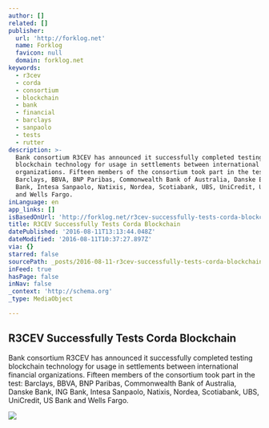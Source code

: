 ```yaml
---
author: []
related: []
publisher:
  url: 'http://forklog.net'
  name: Forklog
  favicon: null
  domain: forklog.net
keywords:
  - r3cev
  - corda
  - consortium
  - blockchain
  - bank
  - financial
  - barclays
  - sanpaolo
  - tests
  - rutter
description: >-
  Bank consortium R3CEV has announced it successfully completed testing
  blockchain technology for usage in settlements between international financial
  organizations. Fifteen members of the consortium took part in the test:
  Barclays, BBVA, BNP Paribas, Commonwealth Bank of Australia, Danske Bank, ING
  Bank, Intesa Sanpaolo, Natixis, Nordea, Scotiabank, UBS, UniCredit, US Bank
  and Wells Fargo.
inLanguage: en
app_links: []
isBasedOnUrl: 'http://forklog.net/r3cev-successfully-tests-corda-blockchain/'
title: R3CEV Successfully Tests Corda Blockchain
datePublished: '2016-08-11T13:13:44.048Z'
dateModified: '2016-08-11T10:37:27.897Z'
via: {}
starred: false
sourcePath: _posts/2016-08-11-r3cev-successfully-tests-corda-blockchain.md
inFeed: true
hasPage: false
inNav: false
_context: 'http://schema.org'
_type: MediaObject

---
```

<article style=""><h1>R3CEV Successfully Tests Corda Blockchain</h1><p>Bank consortium R3CEV has announced it successfully completed testing blockchain technology for usage in settlements between international financial organizations. Fifteen members of the consortium took part in the test: Barclays, BBVA, BNP Paribas, Commonwealth Bank of Australia, Danske Bank, ING Bank, Intesa Sanpaolo, Natixis, Nordea, Scotiabank, UBS, UniCredit, US Bank and Wells Fargo.</p><img src="http://forklog.net/wp-content/uploads/2016/03/blockchain03.png" /></article>